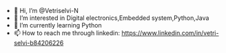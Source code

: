 - 👋 Hi, I’m @Vetriselvi-N
- 👀 I’m interested in Digital electronics,Embedded system,Python,Java
- 🌱 I’m currently learning Python
- 📫 How to reach me through linkedin: https://www.linkedin.com/in/vetri-selvi-b84206226
